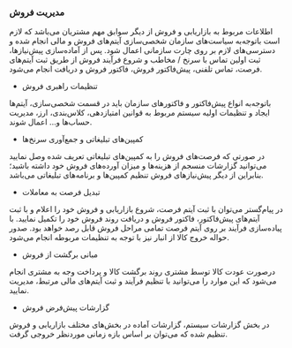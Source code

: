 

### مدیریت فروش


اطلاعات مربوط به بازاریابی و فروش از دیگر سوابق مهم مشتریان می‌باشد که لازم است باتوجه‌به سیاست‌های سازمان شخصی‌سازی آیتم‌های فروش و مالی انجام شده و دسترسی‌های لازم بر روی چارت سازمانی اعمال شود. پس از آماده‌سازی پیش‌نیازها، ثبت اولین تماس با سرنخ / مخاطب و شروع فرآیند فروش از طریق ثبت آیتم‌های فرصت، تماس تلفنی، پیش‌فاکتور فروش، فاکتور فروش و دریافت انجام می‌شود.


- تنظیمات راهبری فروش

باتوجه‌به انواع پیش‌فاکتور و فاکتورهای سازمان باید در قسمت شخصی‌سازی، آیتم‌ها ایجاد و تنظیمات اولیه سیستم مربوط به قوانین امتیازدهی، کلاس‌بندی، ارز، مدیریت حساب‌ها و... اعمال شوند.


- کمپین‌های تبلیغاتی و جمع‌آوری سرنخ‌ها

در صورتی که فرصت‌های فروش را به کمپین‌های تبلیغاتی تعریف شده وصل نمایید می‌توانید گزارشات منسجم از هزینه‌ها و میزان آورده‌های فروش خود داشته باشید؛ بنابراین از دیگر پیش‌نیازهای فروش تنظیم کمپین‌ها و برنامه‌های تبلیغاتی می‌باشد.


- تبدیل فرصت به معاملات

در پیام‌گستر می‌توان با ثبت آیتم فرصت، شروع بازاریابی و فروش خود را اعلام و با ثبت آیتم‌های پیش‌فاکتور، فاکتور فروش و دریافت روند فروش خود را تکمیل نمایید. با پیاده‌سازی فرآیند بر روی آیتم فرصت تمامی مراحل فروش قابل رصد خواهد بود. صدور حواله خروج کالا از انبار نیز با توجه به تنظیمات مربوطه انجام می‌شود.


- مبانی برگشت از فروش

درصورت عودت کالا توسط مشتری روند برگشت کالا و پرداخت وجه به مشتری انجام می‌شود که این موارد را می‌توانید با تنظیم فرآیند و ثبت آیتم‌های مالی مرتبط، مدیریت نمایید.


- گزارشات پیش‌فرض فروش

در بخش گزارشات سیستم، گزارشات آماده در بخش‌های مختلف بازاریابی و فروش تنظیم شده که می‌توان بر اساس بازه زمانی موردنظر خروجی گرفت.
